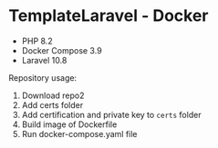 # TemplateLaravel - Docker

- PHP 8.2
- Docker Compose 3.9
- Laravel 10.8

Repository usage:

 1. Download repo2
 2. Add certs folder
 3. Add certification and private key to ```certs``` folder
 4. Build image of Dockerfile
 5. Run docker-compose.yaml file